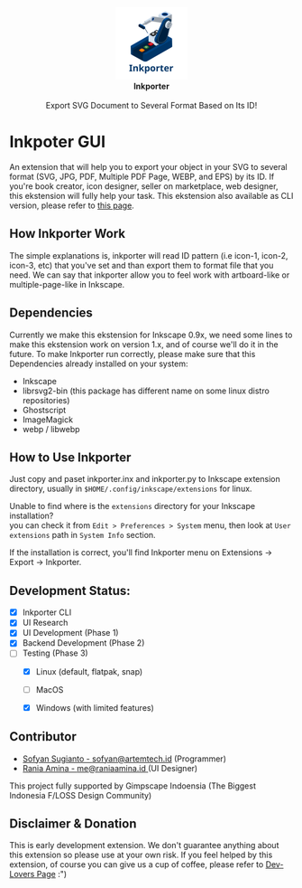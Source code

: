 <p align="center" class="has-mb-6">
<img class="not-gallery-item" height="128" src="/inkporter.svg" alt="logo">
<br><b>Inkporter</b></br>
<br>
Export SVG Document to Several Format Based on Its ID!
<br>

# Inkpoter GUI
An extension that will help you to export your object in your SVG to several format (SVG, JPG, PDF, Multiple PDF Page, WEBP, and EPS) by its ID. If you're book creator, icon designer, seller on marketplace, web designer, this ekstension will fully help your task. This ekstension also available as CLI version, please refer to [this page](https://app.gitbook.com/@raniaamina/s/mozelup/tools/inkporter).

## How Inkporter Work
The simple explanations is, inkporter will read ID pattern (i.e icon-1, icon-2, icon-3, etc) that you've set and than export them to format file that you need. We can say that inkporter allow you to feel work with artboard-like or multiple-page-like in Inkscape. 

## Dependencies
Currently we make this ekstension for Inkscape 0.9x, we need some lines to make this ekstension work on version 1.x, and of course we'll do it in the future. To make Inkporter run correctly, please make sure that this Dependencies already installed on your system:
- Inkscape
- librsvg2-bin (this package has different name on some linux distro repositories)
- Ghostscript
- ImageMagick
- webp / libwebp


## How to Use Inkporter
Just copy and paset inkporter.inx and inkporter.py to Inkscape extension directory, usually in `$HOME/.config/inkscape/extensions` for linux.

Unable to find where is the `extensions` directory for your Inkscape installation?  
you can check it from `Edit > Preferences > System` menu, then look at `User extensions` path in `System Info` section.

If the installation is correct, you'll find Inkporter menu on Extensions -> Export -> Inkporter.

## Development Status:
- [x] Inkporter CLI
- [x] UI Research
- [x] UI Development (Phase 1)
- [x] Backend Development (Phase 2)
- [ ] Testing (Phase 3)
  - [x] Linux (default, flatpak, snap)
  - [ ] MacOS
  - [x] Windows (with limited features)


## Contributor
- [Sofyan Sugianto - sofyan@artemtech.id](mailto://sofyan@artemtech.id) (Programmer)
- [Rania Amina - me@raniaamina.id ](https://raniaamina.id) (UI Designer)

This project fully supported by Gimpscape Indoensia (The Biggest Indonesia F/LOSS Design Community)

## Disclaimer & Donation
This is early development extension. We don't guarantee anything about this extension so please use at your own risk. If you feel helped by this extension, of course you can give us a cup of coffee, please refer to [Dev-Lovers Page](https://devlovers.netlify.com) :")
